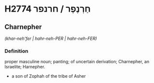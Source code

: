 # H2774 חַרְנֶפֶר / חרנפר

## Charnepher

_(khar-neh'fer | hahr-neh-PER | hahr-neh-FER)_

### Definition

proper masculine noun; panting; of uncertain derivation; Charnepher, an Israelite; Harnepher.

- a son of Zophah of the tribe of Asher
